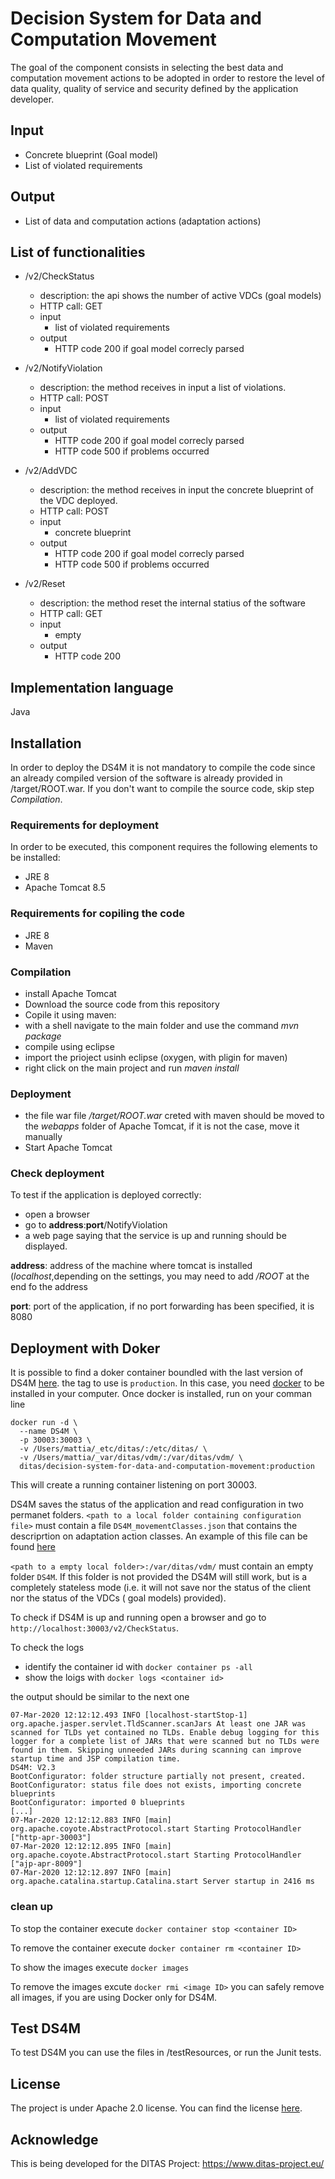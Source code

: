 # Decision System for Data and Computation Movement
The goal of the component consists in selecting the best data and computation movement actions to be adopted in order to restore the level of data quality, quality of service and security defined by the application developer.

## Input
* Concrete blueprint (Goal model)
* List of violated requirements

## Output
* List of data and computation actions (adaptation actions)

## List of functionalities
* /v2/CheckStatus
  * description: the api shows the number of active VDCs (goal models)
  * HTTP call: GET
  * input
    * list of violated requirements
  * output
    * HTTP code 200 if goal model correcly parsed

* /v2/NotifyViolation
  * description: the method receives in input a list of violations.
  * HTTP call: POST
  * input
    * list of violated requirements
  * output
    * HTTP code 200 if goal model correcly parsed
    * HTTP code 500 if problems occurred
     
* /v2/AddVDC   
  * description: the method receives in input the concrete blueprint of the VDC deployed.
  * HTTP call: POST
  * input
    * concrete blueprint
  * output
    * HTTP code 200 if goal model correcly parsed
    * HTTP code 500 if problems occurred

* /v2/Reset
  * description: the method reset the internal statius of the software
  * HTTP call: GET
  * input
    * empty
  * output
    * HTTP code 200 
    
## Implementation language
Java

## Installation
In order to deploy the DS4M it is not mandatory to compile the code since an already compiled version of the software is already provided in /target/ROOT.war. If you don't want to compile the source code, skip step _Compilation_.

### Requirements for deployment
In order to be executed, this component requires the following elements to be installed:
* JRE 8
* Apache Tomcat 8.5

### Requirements for copiling the code
* JRE 8
* Maven

### Compilation
* install Apache Tomcat 
* Download the source code from this repository
* Copile it using maven: 
 * with a shell navigate to the main folder and use the command  _mvn package_
* compile using eclipse
 * import the prioject usinh eclipse (oxygen, with pligin for maven)
 * right click on the main project and run _maven install_ 

### Deployment
* the file war file _/target/ROOT.war_ creted with maven should be moved to the _webapps_ folder of Apache Tomcat, if it is not the case, move it manually
* Start Apache Tomcat

### Check deployment
To test if the application is deployed correctly:
* open a browser 
* go to __address__:__port__/NotifyViolation
* a web page saying that the service is up and running should be displayed.

__address__: address of the machine where tomcat is installed (_localhost_,depending on the settings, you may need to add _/ROOT_ at the end fo the address

__port__: port of the application, if no port forwarding has been specified, it is 8080

## Deployment with Doker
It is possible to find a doker container boundled with the last version of DS4M [here](https://hub.docker.com/r/ditas/decision-system-for-data-and-computation-movement). the tag to use is ```production```.
In this case, you need [docker](https://www.docker.com) to be installed in your computer. 
Once docker is installed, run on your comman line
```
docker run -d \
  --name DS4M \
  -p 30003:30003 \
  -v /Users/mattia/_etc/ditas/:/etc/ditas/ \
  -v /Users/mattia/_var/ditas/vdm/:/var/ditas/vdm/ \
  ditas/decision-system-for-data-and-computation-movement:production
```

This will create a running container listening on port 30003.

DS4M saves the status of the application and read configuration in two permanet folders. 
```<path to a local folder containing configuration file>``` must contain a file ```DS4M_movementClasses.json``` that contains the descriprtion on adaptation action classes. An example of this file can be found [here](https://github.com/DITAS-Project/VDC-Shared-Config/blob/master/vdm/DS4M_movementClasses.json) 

```<path to a empty local folder>:/var/ditas/vdm/``` must contain an empty folder ```DS4M```. If this folder is not provided the DS4M will still work, but is a completely stateless mode (i.e. it will not save nor the status of the client nor the status of the VDCs ( goal models) provided).

To check if DS4M is up and running open a browser and go to ```http://localhost:30003/v2/CheckStatus```.

To check the logs 
* identify the container id with ```docker container ps -all```
* show the loigs with ```docker logs <container id>```

the output should be similar to the next one
```[...]
07-Mar-2020 12:12:12.493 INFO [localhost-startStop-1] org.apache.jasper.servlet.TldScanner.scanJars At least one JAR was scanned for TLDs yet contained no TLDs. Enable debug logging for this logger for a complete list of JARs that were scanned but no TLDs were found in them. Skipping unneeded JARs during scanning can improve startup time and JSP compilation time.
DS4M: V2.3
BootConfigurator: folder structure partially not present, created.
BootConfigurator: status file does not exists, importing concrete blueprints
BootConfigurator: imported 0 blueprints
[...]
07-Mar-2020 12:12:12.883 INFO [main] org.apache.coyote.AbstractProtocol.start Starting ProtocolHandler ["http-apr-30003"]
07-Mar-2020 12:12:12.895 INFO [main] org.apache.coyote.AbstractProtocol.start Starting ProtocolHandler ["ajp-apr-8009"]
07-Mar-2020 12:12:12.897 INFO [main] org.apache.catalina.startup.Catalina.start Server startup in 2416 ms
```
### clean up
To stop the container execute ```docker container stop <container ID>```

To remove the container execute ```docker container rm <container ID>```

To show the images execute ```docker images```

To remove the images excute ```docker rmi <image ID>``` you can safely remove all images, if you are using Docker only for DS4M.

## Test DS4M
To test DS4M you can use the files in /testResources, or run the Junit tests.


## License
The  project is under Apache 2.0 license. You can find the license [here](https://github.com/DITAS-Project/decision-system-for-data-and-computation-movement/blob/master/LICENSE).

## Acknowledge 
This is being developed for the DITAS Project: https://www.ditas-project.eu/
